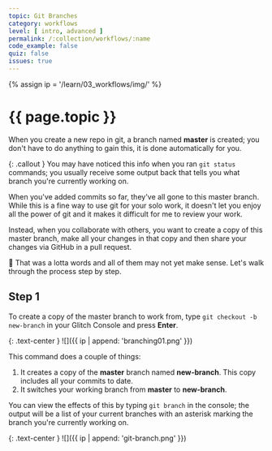 ```yaml
---
topic: Git Branches
category: workflows
level: [ intro, advanced ]
permalink: /:collection/workflows/:name
code_example: false
quiz: false
issues: true
---
```


{% assign ip = '/learn/03_workflows/img/' %}


# {{ page.topic }}

When you create a new repo in git, a branch named **master** is created; you don't have to do anything to gain this, it is done automatically for you.

{: .callout }
You may have noticed this info when you ran `git status` commands; you usually receive some output back that tells you what branch you're currently working on.

When you've added commits so far, they've all gone to this master branch. While this is a fine way to use git for your solo work, it doesn't let you enjoy all the power of git and it makes it difficult for me to review your work.

Instead, when you collaborate with others, you want to create a copy of this master branch, make all your changes in that copy and then share your changes via GitHub in a pull request.

<span class="emoji">🤔</span> That was a lotta words and all of them may not yet make sense. Let's walk through the process step by step.

## Step 1
To create a copy of the master branch to work from, type `git checkout -b new-branch` in your Glitch Console and press **Enter**.

{: .text-center }
![]({{ ip | append: 'branching01.png' }})

This command does a couple of things:
1. It creates a copy of the **master** branch named **new-branch**. This copy includes all your commits to date.
1. It switches your working branch from **master** to **new-branch**.

You can view the effects of this by typing `git branch` in the console; the output will be a list of your current branches with an asterisk marking the branch you're currently working on.

{: .text-center }
![]({{ ip | append: 'git-branch.png' }})



